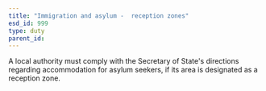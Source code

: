 ```yaml
---
title: "Immigration and asylum -  reception zones"
esd_id: 999
type: duty
parent_id:  
---
```


A local authority must comply with the Secretary of State's directions regarding accommodation for asylum seekers, if its area is designated as a reception zone.

